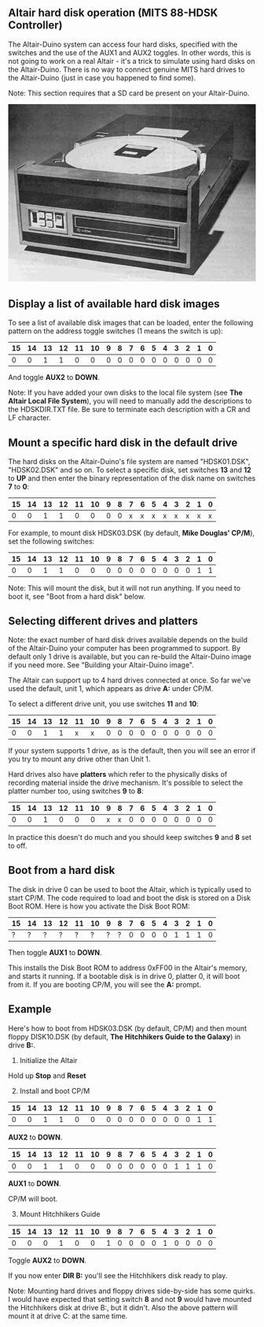 ## Altair hard disk operation (MITS 88-HDSK Controller)

The Altair-Duino system can access four hard disks, specified with the switches and the use of the AUX1 and AUX2 toggles. In other words, this is not going to work on a real Altair - it's a trick to simulate using hard disks on the Altair-Duino. There is no way to connect genuine MITS hard drives to the Altair-Duino (just in case you happened to find some).

Note: This section requires that a SD card be present on your Altair-Duino. 



![An Altair hard drive system from MITS](images/altair-HDSK.jpg)

## Display a list of available hard disk images

To see a list of available disk images that can be loaded, enter the following pattern on the address toggle switches (1 means the switch is up):

| 15 | 14 | 13 | 12 | 11 | 10 | 9 |  8 | 7 | 6 | 5 | 4 | 3 | 2 | 1 | 0 |
|----|----|----|----|----|----|---|----|---|---|---|---|---|---|---|---|
| 0  | 0  | 1  | 1  | 0  | 0  | 0 | 0  | 0 | 0 | 0 | 0 | 0 | 0 | 0 | 0 |

And toggle **AUX2** to **DOWN**.

Note: If you have added your own disks to the local file system (see **The Altair Local File System**), you will need to manually add the descriptions to the HDSKDIR.TXT file. Be sure to terminate each description with a CR and LF character.

## Mount a specific hard disk in the default drive

The hard disks on the Altair-Duino's file system are named "HDSK01.DSK", "HDSK02.DSK" and so on.  To select a specific disk, set switches **13** and **12** to **UP** and then enter the binary representation of the disk name on switches **7** to **0**:


| 15 | 14 | 13 | 12 | 11 | 10 | 9 |  8 | 7 | 6 | 5 | 4 | 3 | 2 | 1 | 0 |
|----|----|----|----|----|----|---|----|---|---|---|---|---|---|---|---|
| 0  | 0  | 1  | 1  | 0  | 0  | 0 | 0  | x | x | x | x | x | x | x | x |

For example, to mount disk HDSK03.DSK (by default, **Mike Douglas' CP/M**), set the following switches:

| 15 | 14 | 13 | 12 | 11 | 10 | 9 |  8 | 7 | 6 | 5 | 4 | 3 | 2 | 1 | 0 |
|----|----|----|----|----|----|---|----|---|---|---|---|---|---|---|---|
| 0  | 0  | 1  | 1  | 0  | 0  | 0 | 0  | 0 | 0 | 0 | 0 | 0 | 0 | 1 | 1 |

Note: This will mount the disk, but it will not run anything. If you need to boot it, see "Boot from a hard disk" below.

## Selecting different drives and platters

Note: the exact number of hard disk drives available depends on the build of the Altair-Duino your computer has been programmed to support. By default only 1 drive is available, but you can re-build the Altair-Duino image if you need more. See "Building your Altair-Duino image".

The Altair can support up to 4 hard drives connected at once. So far we've used the default, unit 1, which appears as drive **A:** under CP/M.

To select a different drive unit, you use switches **11** and **10**:

| 15 | 14 | 13 | 12 | 11 | 10 | 9 |  8 | 7 | 6 | 5 | 4 | 3 | 2 | 1 | 0 |
|----|----|----|----|----|----|---|----|---|---|---|---|---|---|---|---|
| 0  | 0  | 1  | 1  | x  | x  | 0 | 0  | 0 | 0 | 0 | 0 | 0 | 0 | 0 | 0 |

If your system supports 1 drive, as is the default, then you will see an error if you try to mount any drive other than Unit 1.

Hard drives also have **platters** which refer to the physically disks of recording material inside the drive mechanism. It's possible to select the platter number too, using switches **9** to **8**:

| 15 | 14 | 13 | 12 | 11 | 10 | 9 |  8 | 7 | 6 | 5 | 4 | 3 | 2 | 1 | 0 |
|----|----|----|----|----|----|---|----|---|---|---|---|---|---|---|---|
| 0  | 0  | 1  | 0  | 0  | 0  | x | x  | 0 | 0 | 0 | 0 | 0 | 0 | 0 | 0 |

In practice this doesn't do much and you should keep switches **9** and **8** set to off.

## Boot from a hard disk

The disk in drive 0 can be used to boot the Altair, which is typically used to start CP/M. The code required to load and boot the disk is stored on a Disk Boot ROM. Here is how you activate the Disk Boot ROM:

| 15 | 14 | 13 | 12 | 11 | 10 | 9 |  8 | 7 | 6 | 5 | 4 | 3 | 2 | 1 | 0 |
|----|----|----|----|----|----|---|----|---|---|---|---|---|---|---|---|
| ?  | ?  | ?  | ?  | ?  | ?  | ?  | ? | 0 | 0 | 0 | 0 | 1 | 1 | 1 | 0 |

Then toggle **AUX1** to **DOWN**.

This installs the Disk Boot ROM to address 0xFF00 in the Altair's memory, and starts it running. If a bootable disk is in drive 0, platter 0, it will boot from it. If you are booting CP/M, you will see the **A:** prompt.

## Example

Here's how to boot from HDSK03.DSK (by default, CP/M) and then mount floppy DISK10.DSK (by default, **The Hitchhikers Guide to the Galaxy**) in drive **B:**.

1. Initialize the Altair

Hold up **Stop** and **Reset**

2. Install and boot CP/M

| 15 | 14 | 13 | 12 | 11 | 10 | 9 |  8 | 7 | 6 | 5 | 4 | 3 | 2 | 1 | 0 |
|----|----|----|----|----|----|---|----|---|---|---|---|---|---|---|---|
| 0  | 0  | 1  | 1  | 0  | 0  | 0 | 0  | 0 | 0 | 0 | 0 | 0 | 0 | 1 | 1 |

**AUX2** to **DOWN**.

| 15 | 14 | 13 | 12 | 11 | 10 | 9 |  8 | 7 | 6 | 5 | 4 | 3 | 2 | 1 | 0 |
|----|----|----|----|----|----|---|----|---|---|---|---|---|---|---|---|
| 0  | 0  | 1  | 1  | 0  | 0  | 0 | 0  | 0 | 0 | 0 | 0 | 1 | 1 | 1 | 0 |

**AUX1** to **DOWN**.

CP/M will boot.

3. Mount Hitchhikers Guide

| 15 | 14 | 13 | 12 | 11 | 10 | 9 |  8 | 7 | 6 | 5 | 4 | 3 | 2 | 1 | 0 |
|----|----|----|----|----|----|---|----|---|---|---|---|---|---|---|---|
| 0  | 0  | 0  | 1  | 0  | 0  | 1 | 0  | 0 | 0 | 0 | 1 | 0 | 0 | 0 | 0 |

Toggle **AUX2** to **DOWN**.

If you now enter **DIR B:** you'll see the Hitchhikers disk ready to play.

Note: Mounting hard drives and floppy drives side-by-side has some quirks. I would have expected that setting switch **8** and not **9** would have mounted the Hitchhikers disk at drive B:, but it didn't. Also the above pattern will mount it at drive C: at the same time.